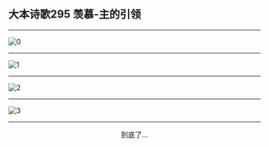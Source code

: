 
## 大本诗歌295 羡慕-主的引领
        
<div id="aplayer0"></div>

---

<img alt="0" data-original="https://cdn.jsdelivr.net/gh/k34869/shi/data/d0294/0">

---

<img alt="1" data-original="https://cdn.jsdelivr.net/gh/k34869/shi/data/d0294/1">

---

<img alt="2" data-original="https://cdn.jsdelivr.net/gh/k34869/shi/data/d0294/2">

---

<img alt="3" data-original="https://cdn.jsdelivr.net/gh/k34869/shi/data/d0294/3">

---

<p style="text-align: center">到底了...</p>

<script src="/js/dist-view.js"></script>

<script>
MAIN.id = 'd0294';
        
const ap0 = new APlayer({
    container: document.getElementById('aplayer0'),
    volume: 1,
    loop: 'none',
    preload: 'none',
    audio: [{
        name: '大本诗歌295.mp3',
        artist: '大本诗歌',
        url: 'https://res.wx.qq.com/voice/getvoice?mediaid=MzI0NTk3MDM5M18yMjQ3NDkxMTIw',
        cover: '/favicon'
    }]
});
</script>
